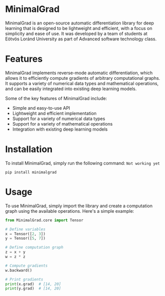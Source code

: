 # MinimalGrad
MinimalGrad is an open-source automatic differentiation library for deep learning that is designed to be lightweight and efficient, with a focus on simplicity and ease of use. It was developed by a team of students at Eötvös Loránd University as part of Advanced software technology class.

# Features
MinimalGrad implements reverse-mode automatic differentiation, which allows it to efficiently compute gradients of arbitrary computational graphs. It supports a variety of numerical data types and mathematical operations, and can be easily integrated into existing deep learning models.

Some of the key features of MinimalGrad include:

- Simple and easy-to-use API
- Lightweight and efficient implementation
- Support for a variety of numerical data types
- Support for a variety of mathematical operations
- Integration with existing deep learning models

# Installation
To install MinimalGrad, simply run the following command:
``Not working yet``
```
pip install minimalgrad 
```

# Usage
To use MinimalGrad, simply import the library and create a computation graph using the available operations. Here's a simple example:

```python
from MinimalGrad.core import Tensor

# Define variables
x = Tensor([2, 3])
y = Tensor([5, 7])

# Define computation graph
z = x + y
w = z * z

# Compute gradients
w.backward()

# Print gradients
print(x.grad)  # [14, 20]
print(y.grad)  # [14, 20]
```
